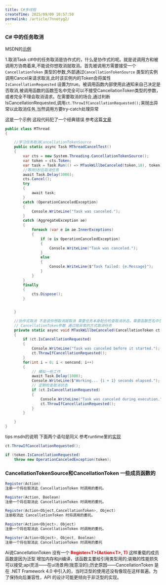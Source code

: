 ```yaml
---
title: C#多线程
createTime: 2025/09/09 10:57:50
permalink: /article/7nnotyg2/
---
```




### C# 中的任务取消
MSDN的[示例](https://learn.microsoft.com/zh-cn/dotnet/standard/parallel-programming/how-to-cancel-a-task-and-its-children)

1.取消Task
c#中的任务取消是协作式的，什么是协作式的呢。就是说调用方和被调用方协商着来,不能说你想取消就取消。首先被调用方需要接受一个
`CancellationToken` 类型的参数,外部通过`CancellationTokenSource` 类型的实例调用Cancel来请求取消,此时该实例内的Token会将属性`IsCancellationRequested` 设置为true。被调用函数内部使用此通知来自己决定是否取消,被调用函数的函数签名中完全可以不接受CancellationToken类型的参数，或者完全不理会取消请求。在需要取消的场合,通过判断IsCancellationRequested,调用`ct.ThrowIfCancellationRequested();`来抛出异常以此取消任务,当然调用方要try-catch处理异常

这是一个示例
这段代码犯了一个经典错误 参考这篇[文章](https://learn.microsoft.com/zh-cn/archive/msdn-magazine/2013/march/async-await-best-practices-in-asynchronous-programming)
```c#
public class MThread
{

    //学习任务取消CancellationTokenSource
    public static async Task MThreadCancelTest()
    {
        var cts = new System.Threading.CancellationTokenSource();
        var token = cts.Token;
        var task = Task.Run(() => MTaskWillbeCanceled(token,10), token);
        //等待3秒后取消任务
        await Task.Delay(3000);
        cts.Cancel();
        try
        {
            await task;
        }
        catch (OperationCanceledException)
        {
            Console.WriteLine("Task was canceled.");
        }
        catch (AggregateException ae)
        {
            foreach (var e in ae.InnerExceptions)
            {
                if (e is OperationCanceledException)
                {
                    Console.WriteLine("Task was canceled.");
                }
                else
                {
                    Console.WriteLine($"Task failed: {e.Message}");
                }
            }
        }
        finally
        {
            cts.Dispose();
        }


    }

    //协作式取消 不是说你想取消就取消 需要任务本身配合检查取消状态，需要函数签名中包含
    // CancellationToken参数 通过抛异常的方式取消任务
    private static async void MTaskWillbeCanceled(CancellationToken ct,int sencond)
    {
        if (ct.IsCancellationRequested)
        {
            Console.WriteLine("Task was canceled before it started.");
            ct.ThrowIfCancellationRequested();
        }
        for(int i = 0; i < sencond; i++)
        {
            // 模拟一些工作
            await Task.Delay(1000);
            Console.WriteLine($"Working... {i + 1} seconds elapsed.");
            // 定期检查取消状态
            if (ct.IsCancellationRequested)
            {
                Console.WriteLine("Task was canceled during execution.");
                ct.ThrowIfCancellationRequested();
            }
        }

    }
}
```

tips msdn的说明 下面两个语句是同义 参考runtime里的[实现](https://github.com/dotnet/runtime/blob/b6127f9c7f6bab00186ec43d4a332053a1d02325/src/libraries/System.Private.CoreLib/src/System/Threading/CancellationToken.cs#L359)
```c#
ct.ThrowIfCancellationRequested();

if (token.IsCancellationRequested)   
    throw new OperationCanceledException(token);
```


### CancellationTokenSource和CancellationToken 一些成员函数的

```c#
Register(Action)	
注册一个将在取消此 CancellationToken 时调用的委托。

Register(Action, Boolean)	
注册一个将在取消此 CancellationToken 时调用的委托。

Register(Action<Object,CancellationToken>, Object)	
注册取消此 CancellationToken 时将调用的委托。

Register(Action<Object>, Object)	
注册一个将在取消此 CancellationToken 时调用的委托。

Register(Action<Object>, Object, Boolean)	
注册一个将在取消此 CancellationToken 时调用的委托
```
Ai说CancellationToken 没有一个 <b style="color:red"> Register\<T\>(Action\<T\>, T) </b>这样重载的成员函数是因为泛型
增加内存和jit编译，该函数主要给引用类型用的;装箱的性能损失可以接受;api灵活——在ui场景用(我意淫的);历史原因——CancellationToken 是在 .NET Framework 4.0 中引入的，当时泛型的使用还没有像现在这样普遍。为了保持向后兼容性，API 的设计可能更倾向于非泛型的实现。
